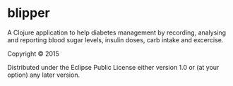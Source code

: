 # blipper

A Clojure application to help diabetes management by recording, analysing and reporting blood sugar levels, insulin doses, carb intake and excercise.


Copyright © 2015 

Distributed under the Eclipse Public License either version 1.0 or (at
your option) any later version.
